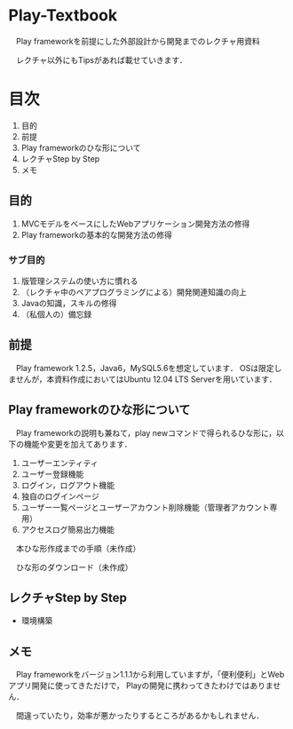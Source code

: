 Play-Textbook
=============

　Play frameworkを前提にした外部設計から開発までのレクチャ用資料

　レクチャ以外にもTipsがあれば載せていきます．

# 目次

1. 目的
1. 前提
1. Play frameworkのひな形について
1. レクチャStep by Step
1. メモ

## 目的

1. MVCモデルをベースにしたWebアプリケーション開発方法の修得
1. Play frameworkの基本的な開発方法の修得

### サブ目的

1. 版管理システムの使い方に慣れる
1. （レクチャ中のペアプログラミングによる）開発関連知識の向上
1. Javaの知識，スキルの修得
1. （私個人の）備忘録


## 前提

　Play framework 1.2.5，Java6，MySQL5.6を想定しています．
OSは限定しませんが，本資料作成においてはUbuntu 12.04 LTS Serverを用いています．


## Play frameworkのひな形について

　Play frameworkの説明も兼ねて，play newコマンドで得られるひな形に，以下の機能や変更を加えてあります．

1. ユーザーエンティティ
1. ユーザー登録機能
1. ログイン，ログアウト機能
1. 独自のログインページ
1. ユーザー一覧ページとユーザーアカウント削除機能（管理者アカウント専用）
1. アクセスログ簡易出力機能

　本ひな形作成までの手順（未作成）

　ひな形のダウンロード（未作成）


## レクチャStep by Step

* 環境構築


## メモ

　Play frameworkをバージョン1.1.1から利用していますが，「便利便利」とWebアプリ開発に使ってきただけで，
Playの開発に携わってきたわけではありません．

　間違っていたり，効率が悪かったりするところがあるかもしれません．